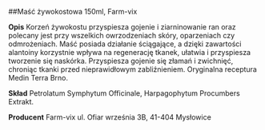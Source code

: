 ##Maść żywokostowa 150ml, Farm-vix

**Opis** Korzeń żywokostu przyspiesza gojenie i ziarninowanie ran oraz polecany jest przy wszelkich owrzodzeniach skóry, oparzeniach czy odmrożeniach. Maść posiada działanie ściągające, a dzięki zawartości alantoiny korzystnie wpływa na regenerację tkanek, ułatwia i przyspiesza tworzenie się naskórka. Przyspiesza gojenie się złamań i zwichnięć, chroniąc tkanki przed nieprawidłowym zabliźnieniem.
Oryginalna receptura Medin Terra Brno.

**Skład** Petrolatum Symphytum Officinale, Harpagophytum Procumbers Extrakt.

**Producent** Farm-vix
ul. Ofiar września 3B, 41-404 Mysłowice